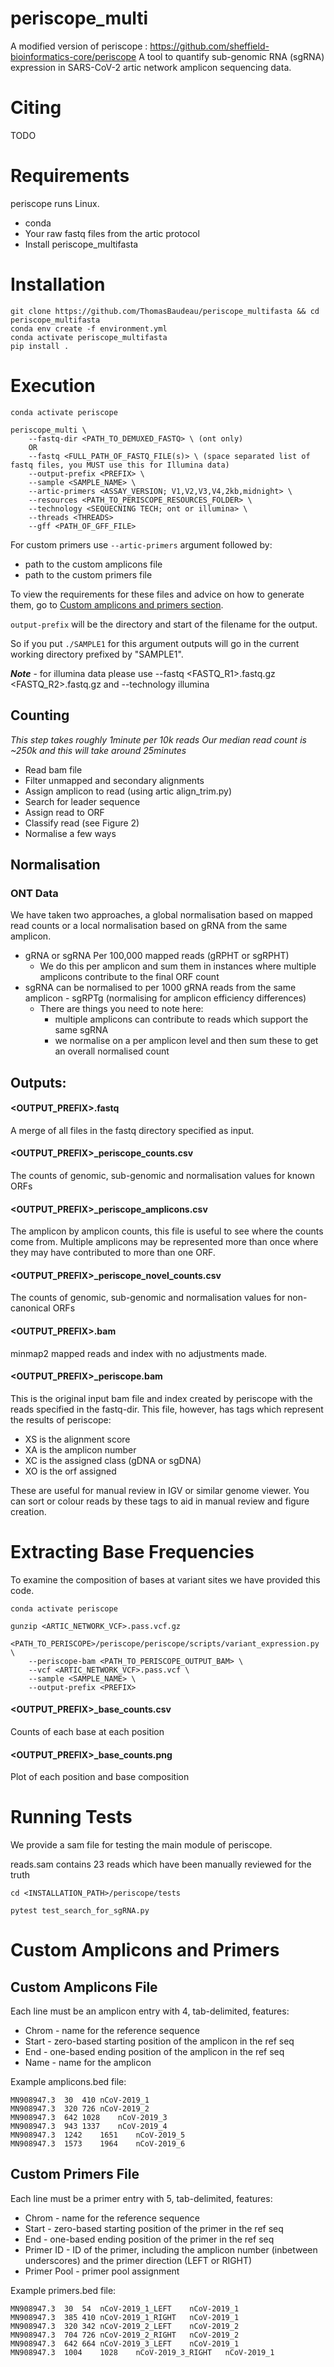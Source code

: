 

# periscope_multi

A modified version of periscope : https://github.com/sheffield-bioinformatics-core/periscope
A tool to quantify sub-genomic RNA (sgRNA) expression in SARS-CoV-2 artic network amplicon sequencing data.

# Citing

TODO

# Requirements
periscope runs Linux. 

* conda
* Your raw fastq files from the artic protocol
* Install periscope_multifasta

# Installation
```
git clone https://github.com/ThomasBaudeau/periscope_multifasta && cd periscope_multifasta
conda env create -f environment.yml
conda activate periscope_multifasta
pip install .
```

# Execution

```
conda activate periscope

periscope_multi \
    --fastq-dir <PATH_TO_DEMUXED_FASTQ> \ (ont only)
    OR
    --fastq <FULL_PATH_OF_FASTQ_FILE(s)> \ (space separated list of fastq files, you MUST use this for Illumina data)
    --output-prefix <PREFIX> \
    --sample <SAMPLE_NAME> \
    --artic-primers <ASSAY_VERSION; V1,V2,V3,V4,2kb,midnight> \
    --resources <PATH_TO_PERISCOPE_RESOURCES_FOLDER> \
    --technology <SEQUECNING TECH; ont or illumina> \
    --threads <THREADS>
    --gff <PATH_OF_GFF_FILE>
```

For custom primers use `--artic-primers` argument followed by:
* path to the custom amplicons file
* path to the custom primers file

To view the requirements for these files and advice on how to generate them, go to [Custom amplicons and primers section](#custom123).

`output-prefix` will be the directory and start of the filename for the output.

So if you put `./SAMPLE1` for this argument outputs will go in the current working directory prefixed by "SAMPLE1". 

***Note*** - for illumina data please use --fastq <FASTQ_R1>.fastq.gz <FASTQ_R2>.fastq.gz and --technology illumina


## Counting

_This step takes roughly 1minute per 10k reads_
_Our median read count is ~250k and this will take around 25minutes_

* Read bam file
* Filter unmapped and secondary alignments
* Assign amplicon to read (using artic align_trim.py)
* Search for leader sequence
* Assign read to ORF
* Classify read (see Figure 2)
* Normalise a few ways

## Normalisation

### ONT Data

We have taken two approaches, a global normalisation based on mapped read counts or a local normalisation based on gRNA from the same amplicon.

* gRNA or sgRNA Per 100,000 mapped reads (gRPHT or sgRPHT)
    * We do this per amplicon and sum them in instances where multiple amplicons contribute to the final ORF count
* sgRNA can be normalised to per 1000 gRNA reads from the same amplicon - sgRPTg (normalising for amplicon efficiency differences)
    * There are things you need to note here:
        * multiple amplicons can contribute to reads which support the same sgRNA
        * we normalise on a per amplicon level and then sum these to get an overall normalised count

## Outputs:

#### <OUTPUT_PREFIX>.fastq

A merge of all files in the fastq directory specified as input.

#### <OUTPUT_PREFIX>_periscope_counts.csv

The counts of genomic, sub-genomic and normalisation values for known ORFs

#### <OUTPUT_PREFIX>_periscope_amplicons.csv

The amplicon by amplicon counts, this file is useful to see where the counts come from. Multiple amplicons may be represented more than once where they may have contributed to more than one ORF.

#### <OUTPUT_PREFIX>_periscope_novel_counts.csv

The counts of genomic, sub-genomic and normalisation values for non-canonical ORFs

#### <OUTPUT_PREFIX>.bam

minmap2 mapped reads and index with no adjustments made.

#### <OUTPUT_PREFIX>_periscope.bam

This is the original input bam file and index created by periscope with the reads specified in the fastq-dir. This file, however, has tags which represent the results of periscope:

- XS is the alignment score
- XA is the amplicon number
- XC is the assigned class (gDNA or sgDNA)
- XO is the orf assigned

These are useful for manual review in IGV or similar genome viewer. You can sort or colour reads by these tags to aid in manual review and figure creation.


# Extracting Base Frequencies

To examine the composition of bases at variant sites we have provided this code.
```
conda activate periscope

gunzip <ARTIC_NETWORK_VCF>.pass.vcf.gz

<PATH_TO_PERISCOPE>/periscope/periscope/scripts/variant_expression.py \
    --periscope-bam <PATH_TO_PERISCOPE_OUTPUT_BAM> \
    --vcf <ARTIC_NETWORK_VCF>.pass.vcf \
    --sample <SAMPLE_NAME> \
    --output-prefix <PREFIX>
```

#### <OUTPUT_PREFIX>_base_counts.csv

Counts of each base at each position

#### <OUTPUT_PREFIX>_base_counts.png

Plot of each position and base composition

# Running Tests

We provide a sam file for testing the main module of periscope.

reads.sam contains 23 reads which have been manually reviewed for the truth

```
cd <INSTALLATION_PATH>/periscope/tests

pytest test_search_for_sgRNA.py 
```

# <a id="custom123"></a>Custom Amplicons and Primers

## Custom Amplicons File
Each line must be an amplicon entry with 4, tab-delimited, features:
* Chrom - name for the reference sequence
* Start - zero-based starting position of the amplicon in the ref seq
* End - one-based ending position of the amplicon in the ref seq
* Name - name for the amplicon

Example amplicons.bed file:

```
MN908947.3	30  410 nCoV-2019_1
MN908947.3	320	726	nCoV-2019_2
MN908947.3	642	1028	nCoV-2019_3
MN908947.3	943	1337	nCoV-2019_4
MN908947.3	1242	1651	nCoV-2019_5
MN908947.3	1573	1964	nCoV-2019_6
```

## Custom Primers File
Each line must be a primer entry with 5, tab-delimited, features:
* Chrom - name for the reference sequence
* Start - zero-based starting position of the primer in the ref seq
* End - one-based ending position of the primer in the ref seq
* Primer ID - ID of the primer, including the amplicon number (inbetween underscores) and the primer direction (LEFT or RIGHT)
* Primer Pool - primer pool assignment

Example primers.bed file:

```
MN908947.3	30	54	nCoV-2019_1_LEFT	nCoV-2019_1
MN908947.3	385	410	nCoV-2019_1_RIGHT	nCoV-2019_1
MN908947.3	320	342	nCoV-2019_2_LEFT	nCoV-2019_2
MN908947.3	704	726	nCoV-2019_2_RIGHT	nCoV-2019_2
MN908947.3	642	664	nCoV-2019_3_LEFT	nCoV-2019_1
MN908947.3	1004	1028	nCoV-2019_3_RIGHT	nCoV-2019_1
```
